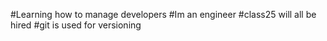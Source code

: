 #Learning how to manage developers
#Im an engineer
#class25 will all be hired
#git is used for versioning